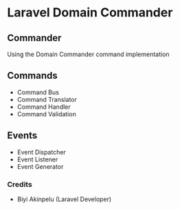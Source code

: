 # Laravel Domain Commander

## Commander
Using the Domain Commander command implementation

 Commands
 --------
 - Command Bus
 - Command Translator
 - Command Handler
 - Command Validation
 
 Events
 ------
 - Event Dispatcher
 - Event Listener
 - Event Generator
 
### Credits

 - Biyi Akinpelu (Laravel Developer)
